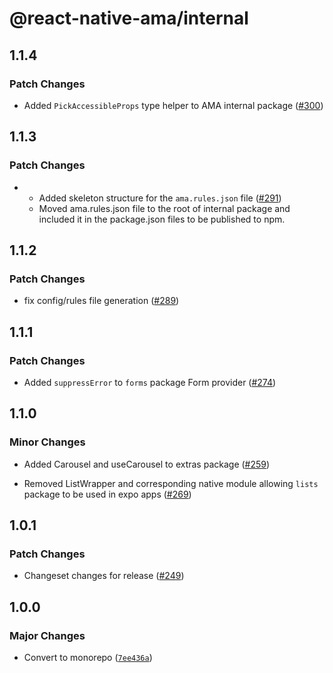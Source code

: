 # @react-native-ama/internal

## 1.1.4

### Patch Changes

- Added `PickAccessibleProps` type helper to AMA internal package ([#300](https://github.com/FormidableLabs/react-native-ama/pull/300))

## 1.1.3

### Patch Changes

- - Added skeleton structure for the `ama.rules.json` file ([#291](https://github.com/FormidableLabs/react-native-ama/pull/291))
  - Moved ama.rules.json file to the root of internal package and included it in the package.json files to be published to npm.

## 1.1.2

### Patch Changes

- fix config/rules file generation ([#289](https://github.com/FormidableLabs/react-native-ama/pull/289))

## 1.1.1

### Patch Changes

- Added `suppressError` to `forms` package Form provider ([#274](https://github.com/FormidableLabs/react-native-ama/pull/274))

## 1.1.0

### Minor Changes

- Added Carousel and useCarousel to extras package ([#259](https://github.com/FormidableLabs/react-native-ama/pull/259))

- Removed ListWrapper and corresponding native module allowing `lists` package to be used in expo apps ([#269](https://github.com/FormidableLabs/react-native-ama/pull/269))

## 1.0.1

### Patch Changes

- Changeset changes for release ([#249](https://github.com/FormidableLabs/react-native-ama/pull/249))

## 1.0.0

### Major Changes

- Convert to monorepo ([`7ee436a`](https://github.com/FormidableLabs/react-native-ama/commit/7ee436a6c6cce5b68ed265d434890e9c854b24e3))
